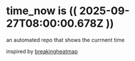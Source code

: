 # time_now is (( 2025-09-27T08:00:00.678Z ))

an automated repo that shows the currnent time

inspired by [breakingheatmap](https://github.com/breakingheatmap/breakingheatmap)
